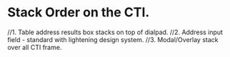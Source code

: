# Stack Order on the CTI.

//1. Table address results box stacks on top of dialpad.
//2. Address input field - standard with lightening design system.
//3. Modal/Overlay stack over all CTI frame.